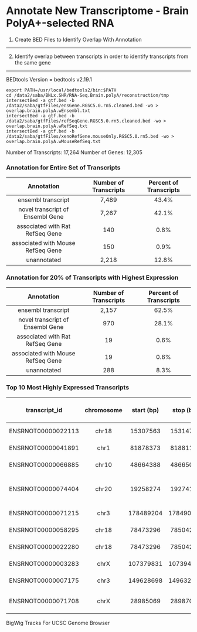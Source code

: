 Annotate New Transcriptome - Brain PolyA+-selected RNA
========================================================

1.  Create BED Files to Identify Overlap With Annotation
----------------------------------------------------











2.  Identify overlap between transcripts in order to identify transcripts from the same gene
------------------------------------------------------

BEDtools Version = bedtools v2.19.1
```
export PATH=/usr/local/bedtools2/bin:$PATH
cd /data2/saba/BNLx.SHR/RNA-Seq.Brain.polyA/reconstruction/tmp
intersectBed -a gtf.bed -b /data2/saba/gtfFiles/ensGene.RGSC5.0.rn5.cleaned.bed -wo > overlap.brain.polyA.wEnsembl.txt
intersectBed -a gtf.bed -b /data2/saba/gtfFiles/refSeqGene.RGSC5.0.rn5.cleaned.bed -wo > overlap.brain.polyA.wRefSeq.txt
intersectBed -a gtf.bed -b /data2/saba/gtfFiles/xenoRefGene.mouseOnly.RGSC5.0.rn5.bed -wo > overlap.brain.polyA.wMouseRefSeq.txt
```




Number of Transcripts: 17,264
Number of Genes: 12,305

### Annotation for Entire Set of Transcripts  

|            Annotation             | Number of Transcripts | Percent of Transcripts |
|:---------------------------------:|:---------------------:|:----------------------:|
|        ensembl transcript         |         7,489         |         43.4%          |
| novel transcript of Ensembl Gene  |         7,267         |         42.1%          |
|  associated with Rat RefSeq Gene  |           140         |          0.8%          |
| associated with Mouse RefSeq Gene |           150         |          0.9%          |
|            unannotated            |         2,218         |         12.8%          |


### Annotation for 20% of Transcripts with Highest Expression   

|            Annotation             | Number of Transcripts | Percent of Transcripts |
|:---------------------------------:|:---------------------:|:----------------------:|
|        ensembl transcript         |         2,157         |         62.5%          |
| novel transcript of Ensembl Gene  |           970         |         28.1%          |
|  associated with Rat RefSeq Gene  |            19         |          0.6%          |
| associated with Mouse RefSeq Gene |            19         |          0.6%          |
|            unannotated            |           288         |          8.3%          |


### Top 10 Most Highly Expressed Transcripts   

|   transcript_id    | chromosome | start (bp) | stop (bp) |  annotation summary |  Gene Identifier   | Gene Symbol |           Gene Description            | Ensembl Gene Biotype | FPKM (BN-Lx) | FPKM (SHR) |
|:------------------:|:----------:|:----------:|:---------:|:-------------------:|:------------------:|:-----------:|:-------------------------------------:|:--------------------:|:------------:|:----------:|
| ENSRNOT00000022113 |   chr18    |  15307563  |  15314777 | ensembl transcript  | ENSRNOG00000016275 |     Ttr     |            transthyretin              |    protein_coding    |    2557.9    |   1504.2   |
| ENSRNOT00000041891 |    chr1    |  81878373  |  81881182 | ensembl transcript  | ENSRNOG00000018454 |    Apoe     |           apolipoprotein E            |    protein_coding    |    1677.8    |   1639.0   |
| ENSRNOT00000066885 |   chr10    |  48664388  |  48665064 | ensembl transcript  | ENSRNOG00000042271 |     UBB     |        Protein LOC100360645           |    protein_coding    |    1486.8    |   1195.2   |
| ENSRNOT00000074404 |   chr20    |  19258274  |  19274198 | ensembl transcript  | ENSRNOG00000048682 |    Zwint    | ZW10 interactor, kinetochore protein  |    protein_coding    |    1308.9    |   1225.8   |
| ENSRNOT00000071215 |    chr3    | 178489204  | 178490283 | ensembl transcript  | ENSRNOG00000047374 |    Gnas     |          GNAS complex locus           |    protein_coding    |    1176.0    |   1008.2   |
| ENSRNOT00000058295 |   chr18    |  78473296  |  78504226 | ensembl transcript  | ENSRNOG00000016516 |     MBP     |         myelin basic protein          |    protein_coding    |    1190.4    |    806.8   |
| ENSRNOT00000022280 |   chr18    |  78473296  |  78504226 | ensembl transcript  | ENSRNOG00000016516 |     MBP     |         myelin basic protein          |    protein_coding    |    1155.0    |    784.6   |
| ENSRNOT00000003283 |    chrX    | 107379831  | 107394874 | ensembl transcript  | ENSRNOG00000002419 |    Plp1     |        proteolipid protein 1          |    protein_coding    |    1050.9    |    789.0   |
| ENSRNOT00000007175 |    chr3    | 149628698  | 149632565 | ensembl transcript  | ENSRNOG00000005195 |    Cst3     |              cystatin C               |    protein_coding    |     881.8    |    830.3   |
| ENSRNOT00000071708 |    chrX    |  28985069  |  28987071 | ensembl transcript  | ENSRNOG00000047931 |   Tmsb4x    |    thymosin, beta 4, X chromosome     |    protein_coding    |     829.3    |    853.6   |




BigWig Tracks For UCSC Genome Browser
```
```

